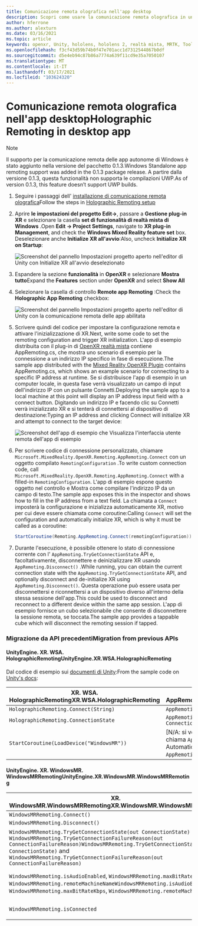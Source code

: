 ```yaml
---
title: Comunicazione remota olografica nell'app desktop
description: Scopri come usare la comunicazione remota olografica in un'app desktop con OpenXR.
author: hferrone
ms.author: alexturn
ms.date: 03/16/2021
ms.topic: article
keywords: openxr, Unity, hololens, hololens 2, realtà mista, MRTK, Toolkit per realtà mista, realtà aumentata, realtà virtuale, cuffie con realtà mista, informazioni, esercitazione, Guida introduttiva, comunicazione remota olografica, desktop
ms.openlocfilehash: f3cf43d59b74b0f47e701acc1d7312544867b0df
ms.sourcegitcommit: d5e4eb94c87b86a7774a639f11cd9e35a7050107
ms.translationtype: MT
ms.contentlocale: it-IT
ms.lasthandoff: 03/17/2021
ms.locfileid: "103624320"
---
```

# <a name="holographic-remoting-in-desktop-app"></a><span data-ttu-id="9c4ff-104">Comunicazione remota olografica nell'app desktop</span><span class="sxs-lookup"><span data-stu-id="9c4ff-104">Holographic Remoting in desktop app</span></span>

> [!NOTE]
> <span data-ttu-id="9c4ff-105">Il supporto per la comunicazione remota delle app autonome di Windows è stato aggiunto nella versione del pacchetto 0.1.3.</span><span class="sxs-lookup"><span data-stu-id="9c4ff-105">Windows Standalone app remoting support was added in the 0.1.3 package release.</span></span>
> <span data-ttu-id="9c4ff-106">A partire dalla versione 0.1.3, questa funzionalità non supporta le compilazioni UWP.</span><span class="sxs-lookup"><span data-stu-id="9c4ff-106">As of version 0.1.3, this feature doesn’t support UWP builds.</span></span>

1. <span data-ttu-id="9c4ff-107">Seguire i passaggi dell' [installazione di comunicazione remota olografica](openxr-supported-features.md#holographic-remoting-setup)</span><span class="sxs-lookup"><span data-stu-id="9c4ff-107">Follow the steps in [Holographic Remoting setup](openxr-supported-features.md#holographic-remoting-setup)</span></span>
2. <span data-ttu-id="9c4ff-108">Aprire **le impostazioni del progetto Edit->**, passare a **Gestione plug-in XR** e selezionare la casella **set di funzionalità di realtà mista di Windows** .</span><span class="sxs-lookup"><span data-stu-id="9c4ff-108">Open **Edit -> Project Settings**, navigate to **XR plug-in Management**, and check the **Windows Mixed Reality feature set** box.</span></span> <span data-ttu-id="9c4ff-109">Deselezionare anche **Initialize XR all'avvio**:</span><span class="sxs-lookup"><span data-stu-id="9c4ff-109">Also, uncheck **Initialize XR on Startup**:</span></span>

    ![Screenshot del pannello Impostazioni progetto aperto nell'editor di Unity con Initialize XR all'avvio deselezionato](images/openxr-features-img-02-app.png)

3. <span data-ttu-id="9c4ff-111">Espandere la sezione **funzionalità** in **OpenXR** e selezionare **Mostra tutto**</span><span class="sxs-lookup"><span data-stu-id="9c4ff-111">Expand the **Features** section under **OpenXR** and select **Show All**</span></span>
4. <span data-ttu-id="9c4ff-112">Selezionare la casella di controllo **Remote app Remoting** :</span><span class="sxs-lookup"><span data-stu-id="9c4ff-112">Check the **Holographic App Remoting** checkbox:</span></span>

    ![Screenshot del pannello Impostazioni progetto aperto nell'editor di Unity con la comunicazione remota delle app abilitata](images/openxr-features-img-03-app.png)

5. <span data-ttu-id="9c4ff-114">Scrivere quindi del codice per impostare la configurazione remota e attivare l'inizializzazione di XR.</span><span class="sxs-lookup"><span data-stu-id="9c4ff-114">Next, write some code to set the remoting configuration and trigger XR initialization.</span></span> <span data-ttu-id="9c4ff-115">L'app di esempio distribuita con il plug-in di [OpenXR realtà mista](openxr-getting-started.md#hololens-2-samples) contiene AppRemoting.cs, che mostra uno scenario di esempio per la connessione a un indirizzo IP specifico in fase di esecuzione.</span><span class="sxs-lookup"><span data-stu-id="9c4ff-115">The sample app distributed with the [Mixed Reality OpenXR Plugin](openxr-getting-started.md#hololens-2-samples) contains AppRemoting.cs, which shows an example scenario for connecting to a specific IP address at runtime.</span></span> <span data-ttu-id="9c4ff-116">Se si distribuisce l'app di esempio in un computer locale, in questa fase verrà visualizzato un campo di input dell'indirizzo IP con un pulsante Connetti.</span><span class="sxs-lookup"><span data-stu-id="9c4ff-116">Deploying the sample app to a local machine at this point will display an IP address input field with a connect button.</span></span> <span data-ttu-id="9c4ff-117">Digitando un indirizzo IP e facendo clic su Connetti verrà inizializzato XR e si tenterà di connettersi al dispositivo di destinazione:</span><span class="sxs-lookup"><span data-stu-id="9c4ff-117">Typing an IP address and clicking Connect will initialize XR and attempt to connect to the target device:</span></span>

    ![Screenshot dell'app di esempio che Visualizza l'interfaccia utente remota dell'app di esempio](images/openxr-sample-app-remoting.png)

6. <span data-ttu-id="9c4ff-119">Per scrivere codice di connessione personalizzato, chiamare `Microsoft.MixedReality.OpenXR.Remoting.AppRemoting.Connect` con un oggetto compilato `RemotingConfiguration` .</span><span class="sxs-lookup"><span data-stu-id="9c4ff-119">To write custom connection code, call `Microsoft.MixedReality.OpenXR.Remoting.AppRemoting.Connect` with a filled-in `RemotingConfiguration`.</span></span> <span data-ttu-id="9c4ff-120">L'app di esempio espone questo oggetto nel controllo e Mostra come compilare l'indirizzo IP da un campo di testo.</span><span class="sxs-lookup"><span data-stu-id="9c4ff-120">The sample app exposes this in the inspector and shows how to fill in the IP address from a text field.</span></span> <span data-ttu-id="9c4ff-121">La chiamata a `Connect` imposterà la configurazione e inizializza automaticamente XR, motivo per cui deve essere chiamata come coroutine:</span><span class="sxs-lookup"><span data-stu-id="9c4ff-121">Calling `Connect` will set the configuration and automatically initialize XR, which is why it must be called as a coroutine:</span></span>

    ``` cs
    StartCoroutine(Remoting.AppRemoting.Connect(remotingConfiguration));
    ```

7. <span data-ttu-id="9c4ff-122">Durante l'esecuzione, è possibile ottenere lo stato di connessione corrente con l' `AppRemoting.TryGetConnectionState` API e, facoltativamente, disconnettere e deinizializzare XR usando `AppRemoting.Disconnect()` .</span><span class="sxs-lookup"><span data-stu-id="9c4ff-122">While running, you can obtain the current connection state with the `AppRemoting.TryGetConnectionState` API, and optionally disconnect and de-initialize XR using `AppRemoting.Disconnect()`.</span></span> <span data-ttu-id="9c4ff-123">Questa operazione può essere usata per disconnettersi e riconnettersi a un dispositivo diverso all'interno della stessa sessione dell'app.</span><span class="sxs-lookup"><span data-stu-id="9c4ff-123">This could be used to disconnect and reconnect to a different device within the same app session.</span></span> <span data-ttu-id="9c4ff-124">L'app di esempio fornisce un cubo selezionabile che consente di disconnettere la sessione remota, se toccata.</span><span class="sxs-lookup"><span data-stu-id="9c4ff-124">The sample app provides a tappable cube which will disconnect the remoting session if tapped.</span></span>

### <a name="migration-from-previous-apis"></a><span data-ttu-id="9c4ff-125">Migrazione da API precedenti</span><span class="sxs-lookup"><span data-stu-id="9c4ff-125">Migration from previous APIs</span></span>

#### <a name="unityenginexrwsaholographicremoting"></a><span data-ttu-id="9c4ff-126">UnityEngine. XR. WSA. HolographicRemoting</span><span class="sxs-lookup"><span data-stu-id="9c4ff-126">UnityEngine.XR.WSA.HolographicRemoting</span></span>

<span data-ttu-id="9c4ff-127">Dal codice di esempio sui [documenti di Unity](https://docs.unity3d.com/2018.4/Documentation/ScriptReference/XR.WSA.HolographicRemoting.html):</span><span class="sxs-lookup"><span data-stu-id="9c4ff-127">From the sample code on [Unity's docs](https://docs.unity3d.com/2018.4/Documentation/ScriptReference/XR.WSA.HolographicRemoting.html):</span></span>

| <span data-ttu-id="9c4ff-128">XR. WSA. HolographicRemoting</span><span class="sxs-lookup"><span data-stu-id="9c4ff-128">XR.WSA.HolographicRemoting</span></span> | <span data-ttu-id="9c4ff-129">OpenXR. Remoting. AppRemoting</span><span class="sxs-lookup"><span data-stu-id="9c4ff-129">OpenXR.Remoting.AppRemoting</span></span> |
| ---- | ---- |
| `HolographicRemoting.Connect(String)` | `AppRemoting.Connect(RemotingConfiguration)` |
| `HolographicRemoting.ConnectionState` | `AppRemoting.TryGetConnectionState(out ConnectionState, out DisconnectReason)`|
| `StartCoroutine(LoadDevice("WindowsMR"))`| <span data-ttu-id="9c4ff-130">[N/A: si verifica automaticamente quando si chiama `AppRemoting.Connect` ]</span><span class="sxs-lookup"><span data-stu-id="9c4ff-130">[N/A: Automatically happens when calling `AppRemoting.Connect`]</span></span>  |

#### <a name="unityenginexrwindowsmrwindowsmrremoting"></a><span data-ttu-id="9c4ff-131">UnityEngine. XR. WindowsMR. WindowsMRRemoting</span><span class="sxs-lookup"><span data-stu-id="9c4ff-131">UnityEngine.XR.WindowsMR.WindowsMRRemoting</span></span>

| <span data-ttu-id="9c4ff-132">XR. WindowsMR.WindowsMRRemoting</span><span class="sxs-lookup"><span data-stu-id="9c4ff-132">XR.WindowsMR.WindowsMRRemoting</span></span> | <span data-ttu-id="9c4ff-133">OpenXR. Remoting. AppRemoting</span><span class="sxs-lookup"><span data-stu-id="9c4ff-133">OpenXR.Remoting.AppRemoting</span></span> |
| ---- | ---- |
| `WindowsMRRemoting.Connect()` | `AppRemoting.Connect(RemotingConfiguration)` |
| `WindowsMRRemoting.Disconnect()` | `AppRemoting.Disconnect()` |
| <span data-ttu-id="9c4ff-134">`WindowsMRRemoting.TryGetConnectionState(out ConnectionState)` e `WindowsMRRemoting.TryGetConnectionFailureReason(out ConnectionFailureReason)`</span><span class="sxs-lookup"><span data-stu-id="9c4ff-134">`WindowsMRRemoting.TryGetConnectionState(out ConnectionState)` and `WindowsMRRemoting.TryGetConnectionFailureReason(out ConnectionFailureReason)`</span></span>| `AppRemoting.TryGetConnectionState(out ConnectionState, out DisconnectReason)`|
| <span data-ttu-id="9c4ff-135">`WindowsMRRemoting.isAudioEnabled`, `WindowsMRRemoting.maxBitRateKbps`, `WindowsMRRemoting.remoteMachineName`</span><span class="sxs-lookup"><span data-stu-id="9c4ff-135">`WindowsMRRemoting.isAudioEnabled`, `WindowsMRRemoting.maxBitRateKbps`, `WindowsMRRemoting.remoteMachineName`</span></span> | <span data-ttu-id="9c4ff-136">Passato in `AppRemoting.Connect` tramite lo `RemotingConfiguration` struct</span><span class="sxs-lookup"><span data-stu-id="9c4ff-136">Passed into `AppRemoting.Connect` via the `RemotingConfiguration` struct</span></span> |
| `WindowsMRRemoting.isConnected` | `AppRemoting.TryGetConnectionState(out ConnectionState state, out _) && state == ConnectionState.Connected`